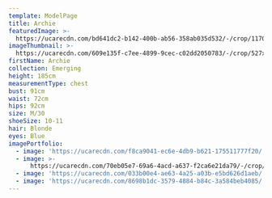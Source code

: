 ```yaml
---
template: ModelPage
title: Archie
featuredImage: >-
  https://ucarecdn.com/bd641dc2-b142-400b-ab56-358ab035d532/-/crop/1170x672/0,53/-/preview/
imageThumbnail: >-
  https://ucarecdn.com/609e135f-c7ee-4899-9cec-c02dd2050783/-/crop/527x745/304,64/-/preview/
firstName: Archie
collection: Emerging
height: 185cm
measurementType: chest
bust: 91cm
waist: 72cm
hips: 92cm
size: M/30
shoeSize: 10-11
hair: Blonde
eyes: Blue
imagePortfolio:
  - image: 'https://ucarecdn.com/f8ca9041-ec6e-4db9-b621-175511777f20/'
  - image: >-
      https://ucarecdn.com/70eb05e7-69a6-4acd-a637-f2ca6e21da79/-/crop/1170x1728/0,0/-/preview/
  - image: 'https://ucarecdn.com/033b00e4-ae63-4a25-a03b-e5bd626d1aeb/'
  - image: 'https://ucarecdn.com/8698b1dc-3579-4884-b84c-3a584beb4085/'
---
```



